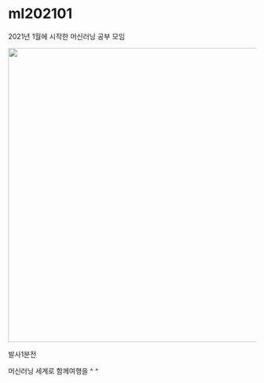 # ml202101
2021년 1월에 시작한 머신러닝 공부 모임

<img src="https://github.com/en-voyage-ensemble/ml202101/blob/main/%E1%84%87%E1%85%A1%E1%86%AF%E1%84%89%E1%85%A1%201%E1%84%87%E1%85%AE%E1%86%AB%E1%84%8C%E1%85%A5%E1%86%AB.png?raw=true" width="600">

발사1분전

머신러닝 세계로 함께여행을 ^ ^
